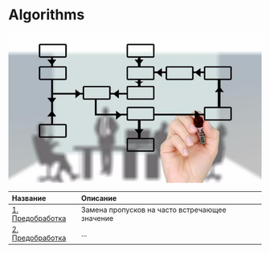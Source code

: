 # Algorithms
![big-data-generica](https://github.com/Ilya-s93/Algorithms/blob/main/otkuda-proizoshlo-slovo-algoritm.jpeg)

| Название | Описание | 
| :------------------- | :---------------------- |
| [1. Предобработка](https://github.com/Ilya-s93/Algorithms/blob/main/%D0%9F%D1%80%D0%B5%D0%B4%D0%BE%D0%B1%D1%80%D0%B0%D0%B1%D0%BE%D1%82%D0%BA%D0%B0.%20%D0%97%D0%B0%D0%BC%D0%B5%D0%BD%D0%B0%20%D0%BF%D1%80%D0%BE%D0%BF%D1%83%D1%81%D0%BA%D0%BE%D0%B2.ipynb) | Замена пропусков на часто встречающее значение|
| [2. Предобработка](...) | ...|
